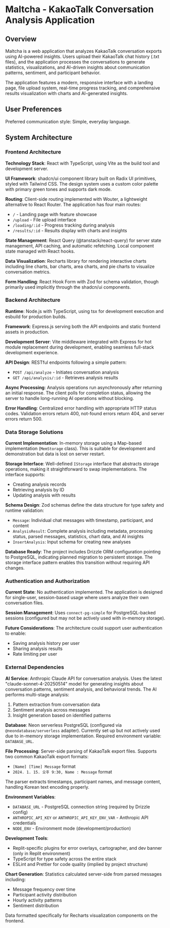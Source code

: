 # Maltcha - KakaoTalk Conversation Analysis Application

## Overview

Maltcha is a web application that analyzes KakaoTalk conversation exports using AI-powered insights. Users upload their KakaoTalk chat history (.txt files), and the application processes the conversations to generate statistics, visualizations, and AI-driven insights about communication patterns, sentiment, and participant behavior.

The application features a modern, responsive interface with a landing page, file upload system, real-time progress tracking, and comprehensive results visualization with charts and AI-generated insights.

## User Preferences

Preferred communication style: Simple, everyday language.

## System Architecture

### Frontend Architecture

**Technology Stack**: React with TypeScript, using Vite as the build tool and development server.

**UI Framework**: shadcn/ui component library built on Radix UI primitives, styled with Tailwind CSS. The design system uses a custom color palette with primary green tones and supports dark mode.

**Routing**: Client-side routing implemented with Wouter, a lightweight alternative to React Router. The application has four main routes:
- `/` - Landing page with feature showcase
- `/upload` - File upload interface
- `/loading/:id` - Progress tracking during analysis
- `/results/:id` - Results display with charts and insights

**State Management**: React Query (@tanstack/react-query) for server state management, API caching, and automatic refetching. Local component state managed with React hooks.

**Data Visualization**: Recharts library for rendering interactive charts including line charts, bar charts, area charts, and pie charts to visualize conversation metrics.

**Form Handling**: React Hook Form with Zod for schema validation, though primarily used implicitly through the shadcn/ui components.

### Backend Architecture

**Runtime**: Node.js with TypeScript, using tsx for development execution and esbuild for production builds.

**Framework**: Express.js serving both the API endpoints and static frontend assets in production.

**Development Server**: Vite middleware integrated with Express for hot module replacement during development, enabling seamless full-stack development experience.

**API Design**: RESTful endpoints following a simple pattern:
- `POST /api/analyze` - Initiates conversation analysis
- `GET /api/analysis/:id` - Retrieves analysis results

**Async Processing**: Analysis operations run asynchronously after returning an initial response. The client polls for completion status, allowing the server to handle long-running AI operations without blocking.

**Error Handling**: Centralized error handling with appropriate HTTP status codes. Validation errors return 400, not-found errors return 404, and server errors return 500.

### Data Storage Solutions

**Current Implementation**: In-memory storage using a Map-based implementation (`MemStorage` class). This is suitable for development and demonstration but data is lost on server restart.

**Storage Interface**: Well-defined `IStorage` interface that abstracts storage operations, making it straightforward to swap implementations. The interface supports:
- Creating analysis records
- Retrieving analysis by ID
- Updating analysis with results

**Schema Design**: Zod schemas define the data structure for type safety and runtime validation:
- `Message`: Individual chat messages with timestamp, participant, and content
- `AnalysisResult`: Complete analysis including metadata, processing status, parsed messages, statistics, chart data, and AI insights
- `InsertAnalysis`: Input schema for creating new analyses

**Database Ready**: The project includes Drizzle ORM configuration pointing to PostgreSQL, indicating planned migration to persistent storage. The storage interface pattern enables this transition without requiring API changes.

### Authentication and Authorization

**Current State**: No authentication implemented. The application is designed for single-user, session-based usage where users analyze their own conversation files.

**Session Management**: Uses `connect-pg-simple` for PostgreSQL-backed sessions (configured but may not be actively used with in-memory storage).

**Future Considerations**: The architecture could support user authentication to enable:
- Saving analysis history per user
- Sharing analysis results
- Rate limiting per user

### External Dependencies

**AI Service**: Anthropic Claude API for conversation analysis. Uses the latest "claude-sonnet-4-20250514" model for generating insights about conversation patterns, sentiment analysis, and behavioral trends. The AI performs multi-stage analysis:
1. Pattern extraction from conversation data
2. Sentiment analysis across messages
3. Insight generation based on identified patterns

**Database**: Neon serverless PostgreSQL (configured via `@neondatabase/serverless` adapter). Currently set up but not actively used due to in-memory storage implementation. Required environment variable: `DATABASE_URL`.

**File Processing**: Server-side parsing of KakaoTalk export files. Supports two common KakaoTalk export formats:
- `[Name] [Time] Message` format
- `2024. 1. 15. 오후 9:30, Name : Message` format

The parser extracts timestamps, participant names, and message content, handling Korean text encoding properly.

**Environment Variables**: 
- `DATABASE_URL` - PostgreSQL connection string (required by Drizzle config)
- `ANTHROPIC_API_KEY` or `ANTHROPIC_API_KEY_ENV_VAR` - Anthropic API credentials
- `NODE_ENV` - Environment mode (development/production)

**Development Tools**:
- Replit-specific plugins for error overlays, cartographer, and dev banner (only in Replit environment)
- TypeScript for type safety across the entire stack
- ESLint and Prettier for code quality (implied by project structure)

**Chart Generation**: Statistics calculated server-side from parsed messages including:
- Message frequency over time
- Participant activity distribution  
- Hourly activity patterns
- Sentiment distribution

Data formatted specifically for Recharts visualization components on the frontend.